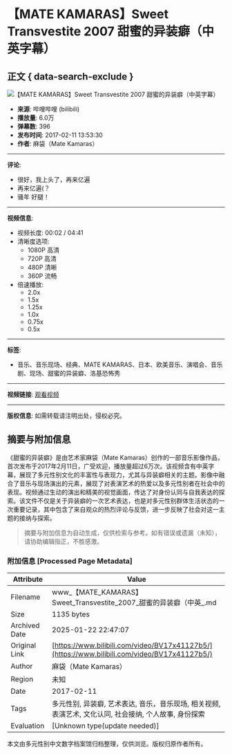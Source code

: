 # 【MATE KAMARAS】Sweet Transvestite 2007 甜蜜的异装癖（中英字幕）

## 正文 { data-search-exclude }


![【MATE KAMARAS】Sweet Transvestite 2007 甜蜜的异装癖（中英字幕）](https://i2.hdslb.com/bfs/archive/50eeb6e4b7a5d70aaf653d406d918f2ecb97b4c2.jpg@518w_290h_1c_!web-video-share-cover.webp)

- **来源**: 哔哩哔哩 (bilibili)
- **播放量**: 6.0万
- **弹幕数**: 396
- **发布时间**: 2017-02-11 13:53:30
- **作者**: 麻袋（Mate Kamaras）

---

**评论**:
- 很好，我上头了，再来亿遍
- 再来亿遍(？
- 骚年 好腿！

---

**视频信息**:
- 视频长度: 00:02 / 04:41
- 清晰度选项:
  - 1080P 高清
  - 720P 高清
  - 480P 清晰
  - 360P 流畅
- 倍速播放: 
  - 2.0x
  - 1.5x
  - 1.25x
  - 1.0x
  - 0.75x
  - 0.5x

---

**标签**:
- 音乐、音乐现场、经典、MATE KAMARAS、日本、欧美音乐、演唱会、音乐剧、现场、甜蜜的异装癖、洛基恐怖秀

---

**视频链接**: [观看视频](https://www.bilibili.com/video/BV1wu411a7NM)

---

**版权信息**:
如需转载请注明出处，侵权必究。
<!-- tcd_original_link https://www.bilibili.com/video/BV17x41127b5/ -->


## 摘要与附加信息

<!-- tcd_abstract -->
《甜蜜的异装癖》是由艺术家麻袋（Mate Kamaras）创作的一部音乐影像作品，首次发布于2017年2月11日，广受欢迎，播放量超过6万次。该视频含有中英字幕，展现了多元性别文化的丰富性与表现力，尤其与异装癖相关的主题。影像中融合了音乐与现场演出的元素，展现了对表演艺术的热爱以及多元性别者在社会中的表现。视频通过生动的演出和精美的视觉画面，传达了对身份认同与自我表达的探索。该文件不仅是关于异装癖的一次艺术表达，也是对多元性别群体生活状态的一次重要记录，其中包含了来自观众的热烈评论与反馈，进一步反映了社会对这一主题的接纳与探索。
<!-- tcd_abstract_end -->

> 摘要与附加信息为自动生成，仅供检索与参考。如有错误或遗漏（未知），请协助编辑指正，不胜感激。

### 附加信息 [Processed Page Metadata]

| Attribute       | Value                                  |
|-----------------|----------------------------------------|
| Filename        | www_【MATE_KAMARAS】Sweet_Transvestite_2007_甜蜜的异装癖（中英_.md                             |
| Size            | 1135 bytes                           |
| Archived Date   | 2025-01-22 22:47:07                             |
| Original Link   | [https://www.bilibili.com/video/BV17x41127b5/](https://www.bilibili.com/video/BV17x41127b5/)                       |
| Author          | 麻袋（Mate Kamaras）                               |
| Region          | 未知                               |
| Date            | 2017-02-11                                 |
| Tags            | 多元性别, 异装癖, 艺术表达, 音乐，音乐现场, 相关视频, 表演艺术, 文化认同, 社会接纳, 个人故事, 身份探索                                 |
| Evaluation            | [Unknown type(update needed)]                                 |
<!-- tcd_table_end -->

本文由多元性别中文数字档案馆归档整理，仅供浏览。版权归原作者所有。
